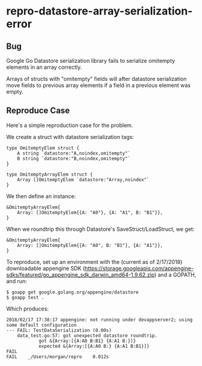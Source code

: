 # repro-datastore-array-serialization-error

## Bug

Google Go Datastore serialization library fails to serialize omitempty elements in an array correctly.

Arrays of structs with "omitempty" fields will after datastore serialization move fields to previous array elements if a field in a previous element was empty.

## Reproduce Case

Here's a simple reproduction case for the problem.

We create a struct with datastore serialization tags:

    type OmitemptyElem struct {
    	A string `datastore:"A,noindex,omitempty"`
    	B string `datastore:"B,noindex,omitempty"`
    }

    type OmitemptyArrayElem struct {
    	Array []OmitemptyElem `datastore:"Array,noindex"`
    }

We then define an instance:

    &OmitemptyArrayElem{
    	Array: []OmitemptyElem{{A: "A0"}, {A: "A1", B: "B1"}},
    }

When we roundtrip this through Datastore's SaveStruct/LoadStruct, we get:

    &OmitemptyArrayElem{
    	Array: []OmitemptyElem{{A: "A0", B: "B1"}, {A: "A1"}},
    }

To reproduce, set up an environment with the (current as of 2/17/2018) downloadable appengine SDK (https://storage.googleapis.com/appengine-sdks/featured/go_appengine_sdk_darwin_amd64-1.9.62.zip) and a GOPATH, and run:

    $ goapp get google.golang.org/appengine/datastore
    $ goapp test .

Which produces:

    2018/02/17 17:38:17 appengine: not running under devappserver2; using some default configuration
    --- FAIL: TestDataSerialization (0.00s)
    	data_test.go:57: got unexpected datastore roundtrip.
    			got &{Array:[{A:A0 B:B1} {A:A1 B:}]}
    			expected &{Array:[{A:A0 B:} {A:A1 B:B1}]}
    FAIL
    FAIL	_/Users/morgan/repro	0.012s
